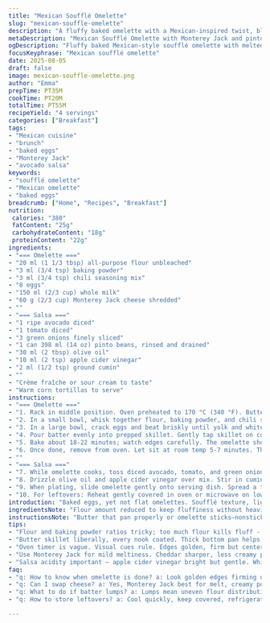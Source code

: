 ```yaml
---
title: "Mexican Soufflé Omelette"
slug: "mexican-souffle-omelette"
description: "A fluffy baked omelette with a Mexican-inspired twist, blending spices and a fresh avocado-black bean salsa. Uses modified flour and baking powder quantities, swaps cheddar for Monterey Jack, and black beans for pinto beans. Creamy texture, lightly browned edges, with a tangy salsa topped by sour cream—served warm with tortillas. Visual and tactile cues emphasized over strict timing."
metaDescription: "Mexican Soufflé Omelette with Monterey Jack and pinto beans salsa. Fluffy rise, golden edges, tangy avocado salsa, baked low and slow, served warm with tortillas."
ogDescription: "Fluffy baked Mexican-style soufflé omelette with melted Monterey Jack, pinto bean salsa, creamy sour cream topping. Low heat bake, salsa zing, tortillas to scoop."
focusKeyphrase: "Mexican soufflé omelette"
date: 2025-08-05
draft: false
image: mexican-souffle-omelette.png
author: "Emma"
prepTime: PT35M
cookTime: PT20M
totalTime: PT55M
recipeYield: "4 servings"
categories: ["Breakfast"]
tags:
- "Mexican cuisine"
- "brunch"
- "baked eggs"
- "Monterey Jack"
- "avocado salsa"
keywords:
- "soufflé omelette"
- "Mexican omelette"
- "baked eggs"
breadcrumb: ["Home", "Recipes", "Breakfast"]
nutrition: 
 calories: "380"
 fatContent: "25g"
 carbohydrateContent: "18g"
 proteinContent: "22g"
ingredients:
- "=== Omelette ==="
- "20 ml (1 1/3 tbsp) all-purpose flour unbleached"
- "3 ml (3/4 tsp) baking powder"
- "3 ml (3/4 tsp) chili seasoning mix"
- "8 eggs"
- "150 ml (2/3 cup) whole milk"
- "60 g (2/3 cup) Monterey Jack cheese shredded"
- ""
- "=== Salsa ==="
- "1 ripe avocado diced"
- "1 tomato diced"
- "3 green onions finely sliced"
- "1 can 398 ml (14 oz) pinto beans, rinsed and drained"
- "30 ml (2 tbsp) olive oil"
- "10 ml (2 tsp) apple cider vinegar"
- "2 ml (1/2 tsp) ground cumin"
- ""
- "Crème fraîche or sour cream to taste"
- "Warm corn tortillas to serve"
instructions:
- "=== Omelette ==="
- "1. Rack in middle position. Oven preheated to 170 °C (340 °F). Butter a 23 cm (9-inch) oven-safe skillet liberally to prevent sticking. Choose one with thick base to avoid hot spots."
- "2. In a small bowl, whisk together flour, baking powder, and chili seasoning; salt and freshly ground pepper mixed in thoroughly. The baking powder amount adjusted for a slightly taller rise but careful not to overinflate or toughen."
- "3. In a large bowl, crack eggs and beat briskly until yolk and white blend together with slight froth—captures air for lift. Slowly sprinkle in dry mixture while stirring to avoid lumps. Pour milk in gradually, keep folding gently, then fold in the shredded Monterey Jack cheese. Jack melts smoother than cheddar, offering creamier pockets."
- "4. Pour batter evenly into prepped skillet. Gently tap skillet on counter to release large bubbles. Place immediately in oven."
- "5. Bake about 18-22 minutes; watch edges carefully. The omelette should puff up, edges turning golden, and the center should hold firm but not dry. Jiggle the pan carefully; if it’s still quivery in the center, give it more time. Beware browning too much—overcooked omelettes get rubbery."
- "6. Once done, remove from oven. Let sit at room temp 5-7 minutes. This resting helps settle texture without collapsing the delicate rise."
- ""
- "=== Salsa ==="
- "7. While omelette cooks, toss diced avocado, tomato, and green onions in a bowl. Add pinto beans—round, softer texture than black beans, works here."
- "8. Drizzle olive oil and apple cider vinegar over mix. Stir in cumin. Adjust salt to taste. The vinegar sharpness balances richness. Let salsa marinate for at least 10 minutes."
- "9. When plating, slide omelette gently onto serving dish. Spread a thin layer of crème fraîche or sour cream on top. Spoon half the salsa over evenly, serve remaining on side with warm tortillas."
- "10. For leftovers: Reheat gently covered in oven or microwave on low to keep soufflé from drying out."
introduction: "Baked eggs, yet not flat omelettes. Soufflé texture, light but sturdy, paired with a fresh, chunky salsa. Tried it with usual cheddar but Monterey Jack felt creamier, melted in pockets. Flour and baking powder precise—too much flour and it turns dense, too little and it just spreads out in the pan. Chili seasoning added a subtle smoky warmth without overpowering the eggs. Switched from black beans to pinto for earthier bite; you can use either. Salsa acidity is key, balances the rich egg. This isn’t your quick scramble, needs low heat and patience, but yields a texture worth waiting for. Visual cues over strict time—edges golden, center set but soft. Serve with tortillas to scoop, adds bite and tradition."
ingredientsNote: "Flour amount reduced to keep fluffiness without heaviness. Baking powder slightly increased for better rise but watch to avoid an off-taste; if none available, use baking soda with a splash of acid like vinegar but reduce quantity by half. Chili seasoning can be store-bought or DIY—smoked paprika, cumin, garlic powder combo works. Monterey Jack preferred over cheddar for melting quality and mildness; substitute with mozzarella or Oaxaca cheese for similar results. Pinto beans swap out black beans adds creaminess and softer texture—rinse well to reduce salt and firmness. Use ripe avocado—too green and salsa can taste bitter. For vinegar, apple cider preferred for slight tang, but white or red wine vinegar does the job. Prepping salsa ahead softens flavors and melds textures."
instructionsNote: "Butter that pan properly or omelette sticks—nonstick flexibility is nice here, but even a bit of butter helps heat distribution and crust formation. Whisk eggs vigorously—air incorporated equals lift during baking. Dry ingredients sift or really mix well before adding to avoid clumps; lumps mean uneven texture. Fold flour mixture into eggs gently but thoroughly, don’t overbeat or gluten activates making it tough. Pour batter into hot pan quickly or flour settles at bottom. Bake mid-rack to promote even heat flow. Visual doneness more important: edges golden and firm, center moves slightly but not liquid. Rest before slicing—cools enough to slice without crumbling but stays moist. Salsa layering after allows contrast in temperature and texture. Avoid overdressing with sour cream or cream will mask salsa brightness. Reheating best done gently to keep soufflé structure intact."
tips:
- "Flour and baking powder ratios tricky; too much flour kills fluff - dense omelette. Too little and batter spreads flat. Adjust small amounts keeping batter smooth; no lumps. Whisk dry mix well; incorporate air gently folding cheese. Avoid over-stirring or gluten tightens, omelette toughens."
- "Butter skillet liberally, every nook coated. Thick bottom pan helps even heat, no hot spots. Hot pan avoids flour settling bottom; pour batter quick then tap gently to pop big air bubbles. Watch oven temperature, 170 °C steady is key; too hot dries edges fast, too low no puff."
- "Oven timer is vague. Visual cues rule. Edges golden, firm but center wiggles slightly; jiggly not runny means ready to rest. Resting 5-7 mins sets texture without collapse. Don’t expect flat like scrambled eggs; soufflé lift fragile. If edges brown too fast, reduce heat next bake."
- "Use Monterey Jack for mild meltiness. Cheddar sharper, less creamy pockets. Substitute mozzarella or Oaxaca for similar softness but flavor shifts. Pinto beans softer, earthier than black beans; rinse well or salsa salty. Avocado must be ripe but not green bitter; affects salsa tone."
- "Salsa acidity important – apple cider vinegar bright but gentle. White or red wine vinegar works but sharper taste might clash with eggs. Let salsa rest minimum 10 mins for flavors to blend; otherwise too raw. Spoon half salsa atop omelette only, keep rest on side for balance."
faq:
- "q: How to know when omelette is done? a: Look golden edges firming up, center wobbly but not liquid. Jiggle gently, if center quivery still, bake longer. Too brown edges means overdone rubbery texture. Visual and tactile cues beat timers."
- "q: Can I swap cheese? a: Yes, Monterey Jack best for melt, creamy pockets. Mozzarella or Oaxaca okay but flavor changes. Sharp cheeses dry out texture. If cheddar used, batter slightly different rise, maybe less baking powder."
- "q: What to do if batter lumps? a: Lumps mean uneven flour distribution. Mix dry well before adding. Stir dry mixture slowly into eggs, fold gently, don’t overbeat or texture toughens. Sifting flour helps. If lumps after mix, strain batter quickly or discard clumps."
- "q: How to store leftovers? a: Cool quickly, keep covered, refrigerated up to 2 days. Reheat gently covered in oven low heat or microwave low power to avoid drying. Soufflé structure fragile; avoid high heat or overcooking. Tortillas stored separate, warm fresh when serving."

---
```

